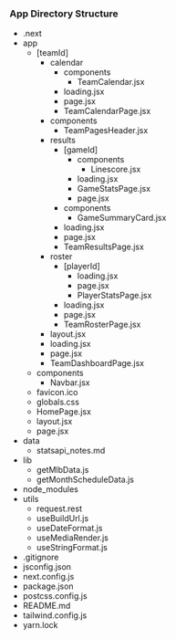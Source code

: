 ### App Directory Structure

- .next
- app
  - [teamId]
    - calendar
      - components
        - TeamCalendar.jsx
      - loading.jsx
      - page.jsx
      - TeamCalendarPage.jsx
    - components
      - TeamPagesHeader.jsx
    - results
      - [gameId]
        - components
          - Linescore.jsx
        - loading.jsx
        - GameStatsPage.jsx
        - page.jsx
      - components
        - GameSummaryCard.jsx
      - loading.jsx
      - page.jsx
      - TeamResultsPage.jsx
    - roster
      - [playerId]
        - loading.jsx
        - page.jsx
        - PlayerStatsPage.jsx
      - loading.jsx
      - page.jsx
      - TeamRosterPage.jsx
    - layout.jsx
    - loading.jsx
    - page.jsx
    - TeamDashboardPage.jsx
  - components
    - Navbar.jsx
  - favicon.ico
  - globals.css
  - HomePage.jsx
  - layout.jsx
  - page.jsx
- data
  - statsapi_notes.md
- lib
  - getMlbData.js
  - getMonthScheduleData.js
- node_modules
- utils
  - request.rest
  - useBuildUrl.js
  - useDateFormat.js
  - useMediaRender.js
  - useStringFormat.js
- .gitignore
- jsconfig.json
- next.config.js
- package.json
- postcss.config.js
- README.md
- tailwind.config.js
- yarn.lock